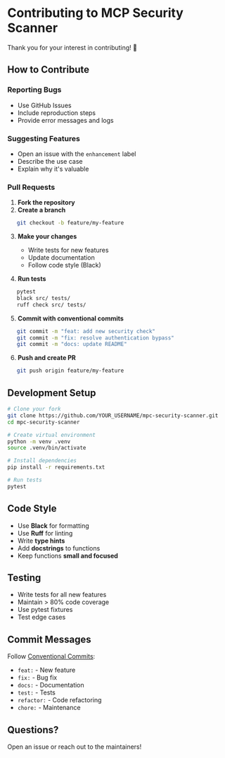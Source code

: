 # Contributing to MCP Security Scanner

Thank you for your interest in contributing! 🎉

## How to Contribute

### Reporting Bugs
- Use GitHub Issues
- Include reproduction steps
- Provide error messages and logs

### Suggesting Features
- Open an issue with the `enhancement` label
- Describe the use case
- Explain why it's valuable

### Pull Requests

1. **Fork the repository**
2. **Create a branch**
```bash
   git checkout -b feature/my-feature
```

3. **Make your changes**
   - Write tests for new features
   - Update documentation
   - Follow code style (Black)

4. **Run tests**
```bash
   pytest
   black src/ tests/
   ruff check src/ tests/
```

5. **Commit with conventional commits**
```bash
   git commit -m "feat: add new security check"
   git commit -m "fix: resolve authentication bypass"
   git commit -m "docs: update README"
```

6. **Push and create PR**
```bash
   git push origin feature/my-feature
```

## Development Setup
```bash
# Clone your fork
git clone https://github.com/YOUR_USERNAME/mpc-security-scanner.git
cd mpc-security-scanner

# Create virtual environment
python -m venv .venv
source .venv/bin/activate

# Install dependencies
pip install -r requirements.txt

# Run tests
pytest
```

## Code Style

- Use **Black** for formatting
- Use **Ruff** for linting
- Write **type hints**
- Add **docstrings** to functions
- Keep functions **small and focused**

## Testing

- Write tests for all new features
- Maintain > 80% code coverage
- Use pytest fixtures
- Test edge cases

## Commit Messages

Follow [Conventional Commits](https://www.conventionalcommits.org/):

- `feat:` - New feature
- `fix:` - Bug fix
- `docs:` - Documentation
- `test:` - Tests
- `refactor:` - Code refactoring
- `chore:` - Maintenance

## Questions?

Open an issue or reach out to the maintainers!
